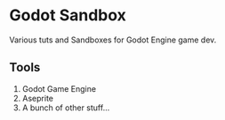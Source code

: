 # Godot Sandbox

Various tuts and Sandboxes for Godot Engine game dev.

## Tools

1. Godot Game Engine
2. Aseprite
3. A bunch of other stuff...
